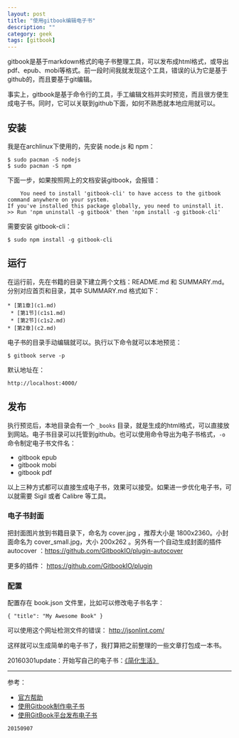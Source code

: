 ```yaml
---
layout: post
title: "使用gitbook编辑电子书"
description: ""
category: geek
tags: [gitbook]
---
```


gitbook是基于markdown格式的电子书整理工具，可以发布成html格式，或导出pdf、epub、mobi等格式。前一段时间我就发现这个工具，错误的认为它是基于github的，而且要基于git编辑。

事实上，gitbook是基于命令行的工具，手工编辑文档并实时预览，而且很方便生成电子书。同时，它可以关联到github下面，如何不熟悉就本地应用就可以。

## 安装

我是在archlinux下使用的，先安装 node.js 和 npm：

    $ sudo pacman -S nodejs
    $ sudo pacman -S npm


下面一步，如果按照网上的文档安装gitbook，会报错：

```
    You need to install 'gitbook-cli' to have access to the gitbook command anywhere on your system.
If you've installed this package globally, you need to uninstall it.
>> Run 'npm uninstall -g gitbook' then 'npm install -g gitbook-cli'
```

需要安装 gitbook-cli：

    $ sudo npm install -g gitbook-cli

## 运行

在运行前，先在书籍的目录下建立两个文档：README.md 和 SUMMARY.md。分别对应首页和目录，其中 SUMMARY.md 格式如下：

```
* [第1章](c1.md)
 * [第1节](c1s1.md)
 * [第2节](c1s2.md)
* [第2章](c2.md)
```

电子书的目录手动编辑就可以。执行以下命令就可以本地预览：

    $ gitbook serve -p
    
默认地址在： 

    http://localhost:4000/
    

## 发布

执行预览后，本地目录会有一个 `_books` 目录，就是生成的html格式，可以直接放到网站。电子书目录可以托管到github。也可以使用命令导出为电子书格式，`-o` 命令制定电子书文件名：

* gitbook epub
* gitbook mobi
* gitbook pdf

以上三种方式都可以直接生成电子书，效果可以接受。如果进一步优化电子书，可以就需要 Sigil 或者 Calibre 等工具。

### 电子书封面

把封面图片放到书籍目录下，命名为 cover.jpg ，推荐大小是 1800x2360。小封面命名为 cover_small.jpg，大小 200x262 。另外有一个自动生成封面的插件  autocover ：https://github.com/GitbookIO/plugin-autocover

更多的插件： https://github.com/GitbookIO/plugin

### 配置

配置存在 book.json 文件里，比如可以修改电子书名字：

    { "title": "My Awesome Book" }
    
可以使用这个网址检测文件的错误： http://jsonlint.com/


这样就可以生成简单的电子书了，我打算把之前整理的一些文章打包成一本书。


20160301update：开始写自己的电子书：[《简化生活》](https://www.gitbook.com/book/metaldudu/simple-life/details)

---

参考：

* [官方帮助](http://help.gitbook.com/)
* [使用Gitbook制作电子书](http://www.ituring.com.cn/article/127645)
* [使用GitBook平台发布电子书](http://www.ituring.com.cn/article/127744)

`20150907`
